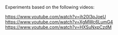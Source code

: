 Experiments based on the following videos:

https://www.youtube.com/watch?v=ih20l3pJoeU
https://www.youtube.com/watch?v=XgMWc6LumG4
https://www.youtube.com/watch?v=HXSuNxpCzdM
